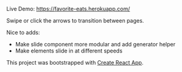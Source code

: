 Live Demo: https://favorite-eats.herokuapp.com/

Swipe or click the arrows to transition between pages.

Nice to adds: 

- Make slide component more modular and add generator helper
- Make elements slide in at different speeds

This project was bootstrapped with [Create React App](https://github.com/facebook/create-react-app).
